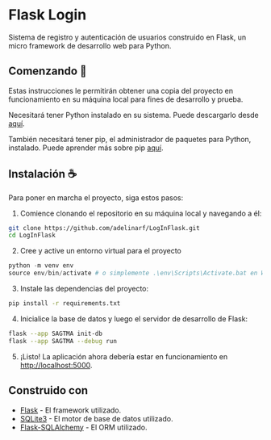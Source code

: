 # Flask Login

Sistema de registro y autenticación de usuarios construido en Flask, un micro framework de desarrollo web para Python.

## Comenzando :rocket:

Estas instrucciones le permitirán obtener una copia del proyecto en funcionamiento en su máquina local para fines de desarrollo y prueba.

Necesitará tener Python instalado en su sistema. Puede descargarlo desde [aquí](https://www.python.org/downloads/).

También necesitará tener pip, el administrador de paquetes para Python, instalado. Puede aprender más sobre pip [aquí](https://pip.pypa.io/en/stable/).

## Instalación :coffee:

Para poner en marcha el proyecto, siga estos pasos:

1. Comience clonando el repositorio en su máquina local y navegando a él:

```bash
git clone https://github.com/adelinarf/LogInFlask.git
cd LogInFlask
```

2. Cree y active un entorno virtual para el proyecto

```powershell
python -m venv env
source env/bin/activate # o simplemente .\env\Scripts\Activate.bat en Windows
```

3. Instale las dependencias del proyecto:

```bash
pip install -r requirements.txt
```

4. Inicialice la base de datos y luego el servidor de desarrollo de Flask:

```bash
flask --app SAGTMA init-db
flask --app SAGTMA --debug run
```

5. ¡Listo! La aplicación ahora debería estar en funcionamiento en <http://localhost:5000>.

## Construido con

- [Flask](https://flask.palletsprojects.com/en/2.0.x/) - El framework utilizado.
- [SQLite3](https://www.sqlite.org/index.html) - El motor de base de datos utilizado.
- [Flask-SQLAlchemy](https://flask-sqlalchemy.palletsprojects.com/en/3.0.x/) - El ORM utilizado.
